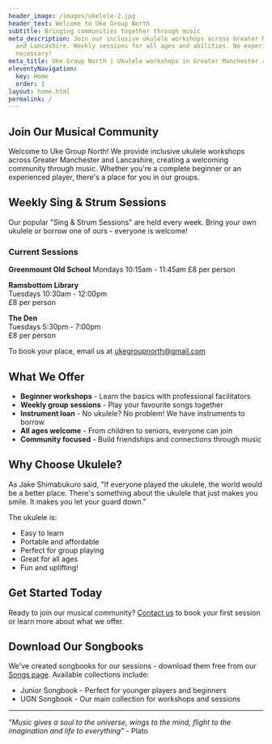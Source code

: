```yaml
---
header_image: /images/ukelele-2.jpg
header_text: Welcome to Uke Group North
subtitle: Bringing communities together through music
meta_description: Join our inclusive ukulele workshops across Greater Manchester
  and Lancashire. Weekly sessions for all ages and abilities. No experience
  necessary!
meta_title: Uke Group North | Ukulele workshops in Greater Manchester and Lancashire
eleventyNavigation:
  key: Home
  order: 1
layout: home.html
permalink: /
---
```

## Join Our Musical Community

Welcome to Uke Group North! We provide inclusive ukulele workshops across Greater Manchester and Lancashire, creating a welcoming community through music. Whether you're a complete beginner or an experienced player, there's a place for you in our groups.

## Weekly Sing & Strum Sessions

Our popular "Sing & Strum Sessions" are held every week. Bring your own ukulele or borrow one of ours - everyone is welcome!

### Current Sessions

**Greenmount Old School**
Mondays 10:15am - 11:45am
£8 per person

**Ramsbottom Library**  
Tuesdays 10:30am - 12:00pm  
£8 per person

**The Den**  
Tuesdays 5:30pm - 7:00pm  
£8 per person

To book your place, email us at [ukegroupnorth@gmail.com](mailto:ukegroupnorth@gmail.com)

## What We Offer

- **Beginner workshops** - Learn the basics with professional facilitators
- **Weekly group sessions** - Play your favourite songs together
- **Instrument loan** - No ukulele? No problem! We have instruments to borrow
- **All ages welcome** - From children to seniors, everyone can join
- **Community focused** - Build friendships and connections through music

## Why Choose Ukulele?

As Jake Shimabukuro said, "If everyone played the ukulele, the world would be a better place. There's something about the ukulele that just makes you smile. It makes you let your guard down."

The ukulele is:
- Easy to learn
- Portable and affordable
- Perfect for group playing
- Great for all ages
- Fun and uplifting!

## Get Started Today

Ready to join our musical community? [Contact us](/contact) to book your first session or learn more about what we offer.

## Download Our Songbooks

We've created songbooks for our sessions - download them free from our [Songs page](/songs/). Available collections include:
- Junior Songbook - Perfect for younger players and beginners
- UGN Songbook - Our main collection for workshops and sessions

---

*"Music gives a soul to the universe, wings to the mind, flight to the imagination and life to everything"* - Plato